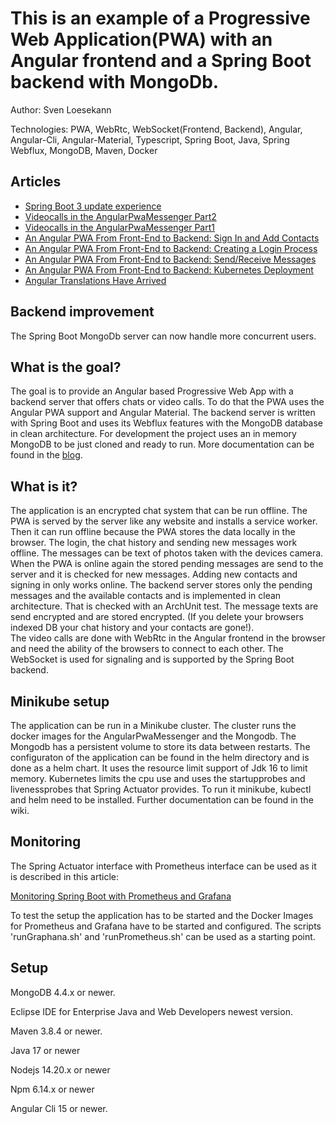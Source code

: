 # This is an example of a Progressive Web Application(PWA) with an Angular frontend and a Spring Boot backend with MongoDb. 

Author: Sven Loesekann

Technologies: PWA, WebRtc, WebSocket(Frontend, Backend), Angular, Angular-Cli, Angular-Material, Typescript, Spring Boot, Java, Spring Webflux, MongoDB, Maven, Docker

## Articles
* [Spring Boot 3 update experience](https://angular2guy.wordpress.com/2022/11/15/spring-boot-3-update-experience/)
* [Videocalls in the AngularPwaMessenger Part2](https://angular2guy.wordpress.com/2022/08/04/videocalls-in-the-angularpwamessenger-part2/)
* [Videocalls in the AngularPwaMessenger Part1](https://angular2guy.wordpress.com/2022/08/01/videocalls-in-the-angularpwamessenger-part1/)
* [An Angular PWA From Front-End to Backend: Sign In and Add Contacts](https://angular2guy.wordpress.com/2021/07/31/an-angular-pwa-from-front-end-to-backend-sign-in-and-add-contacts/)
* [An Angular PWA From Front-End to Backend: Creating a Login Process](https://angular2guy.wordpress.com/2021/07/31/an-angular-pwa-from-front-end-to-backend-creating-a-login-process/)
* [An Angular PWA From Front-End to Backend: Send/Receive Messages](https://angular2guy.wordpress.com/2021/07/31/an-angular-pwa-from-front-end-to-backend-send-receive-messages/)
* [An Angular PWA From Front-End to Backend: Kubernetes Deployment](https://angular2guy.wordpress.com/2021/07/31/an-angular-pwa-from-front-end-to-backend-kubernetes-deployment/)
* [Angular Translations Have Arrived](https://angular2guy.wordpress.com/2021/07/31/angular-translations-have-arrived/)

## Backend improvement

The Spring Boot MongoDb server can now handle more concurrent users.

## What is the goal?

The goal is to provide an Angular based Progressive Web App with a backend server that offers chats or video calls. To do that the PWA uses the Angular PWA support and Angular Material. The backend server is written with Spring Boot and uses its Webflux features with the MongoDB database in clean architecture. For development the project uses an in memory MongoDB to be just cloned and ready to run. More documentation can be found in the [blog](https://angular2guy.wordpress.com).

## What is it?

The application is an encrypted chat system that can be run offline. The PWA is served by the server like any website and installs a service worker. Then it can run offline because the PWA stores the data locally in the browser. The login, the chat history and sending new messages work offline. The messages can be text of photos taken with the devices camera. When the PWA is online again the stored pending messages are send to the server and it is checked for new messages. Adding new contacts and signing in only works online. The backend server stores only the pending messages and the available contacts and is implemented in clean architecture. That is checked with an ArchUnit test. The message texts are send encrypted and are stored encrypted. (If you delete your browsers indexed DB your chat history and your contacts are gone!).<br/>
The video calls are done with WebRtc in the Angular frontend in the browser and need the ability of the browsers to connect to each other. The WebSocket is used for signaling and is supported by the Spring Boot backend.  

## Minikube setup

The application can be run in a Minikube cluster. The cluster runs the docker images for the AngularPwaMessenger and the Mongodb. The Mongodb has a persistent volume to store its data between restarts. The configuraton of the application can be found in the helm directory and is done as a helm chart. It uses the resource limit support of Jdk 16 to limit memory. Kubernetes limits the cpu use and uses the startupprobes and livenessprobes that Spring Actuator provides. To run it minikube, kubectl and helm need to be installed. Further documentation can be found in the wiki.

## Monitoring
The Spring Actuator interface with Prometheus interface can be used as it is described in this article: 

[Monitoring Spring Boot with Prometheus and Grafana](https://ordina-jworks.github.io/monitoring/2020/11/16/monitoring-spring-prometheus-grafana.html)

To test the setup the application has to be started and the Docker Images for Prometheus and Grafana have to be started and configured. The scripts 'runGraphana.sh' and 'runPrometheus.sh' can be used as a starting point.

## Setup

MongoDB 4.4.x or newer.

Eclipse IDE for Enterprise Java and Web Developers newest version.

Maven 3.8.4 or newer.

Java 17 or newer

Nodejs 14.20.x or newer

Npm 6.14.x or newer

Angular Cli 15 or newer.
